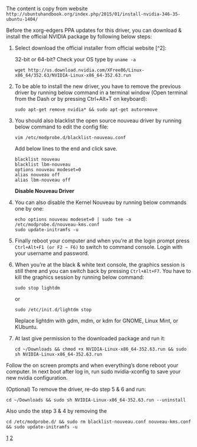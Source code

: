 The content is copy from website `http://ubuntuhandbook.org/index.php/2015/01/install-nvidia-346-35-ubuntu-1404/`

Before the xorg-edgers PPA updates for this driver, you can download & install the official NVIDIA package by following below steps:

1. Select download the official installer from official website [^2]:

	32-bit or 64-bit? Check your OS type by `uname -a`
	```
	wget http://us.download.nvidia.com/XFree86/Linux-x86_64/352.63/NVIDIA-Linux-x86_64-352.63.run
	```

2. To be able to install the new driver, you have to remove the previous driver by running below command in a terminal window (Open terminal from the Dash or by pressing Ctrl+Alt+T on keyboard):
	```
	sudo apt-get remove nvidia* && sudo apt-get autoremove
	```

3. You should also blacklist the open source nouveau driver by running below command to edit the config file:
	```
	vim /etc/modprobe.d/blacklist-nouveau.conf
	```
	Add below lines to the end and click save.
	```
	blacklist nouveau
	blacklist lbm-nouveau
	options nouveau modeset=0
	alias nouveau off
	alias lbm-nouveau off
	```
	**Disable Nouveau Driver**

4. You can also disable the Kernel Nouveau by running below commands one by one:
	```
	echo options nouveau modeset=0 | sudo tee -a /etc/modprobe.d/nouveau-kms.conf
	sudo update-initramfs -u
	```

5. Finally reboot your computer and when you’re at the login prompt press `Ctrl+Alt+F1 (or F2 ~ F6)` to switch to command console. Login with your username and password.

6. When you’re at the black & white text console, the graphics session is still there and you can switch back by pressing `Ctrl+Alt+F7`. You have to kill the graphics session by running below command:
	```
	sudo stop lightdm
	```
	or 
	```
	sudo /etc/init.d/lightdm stop
	```
	Replace lightdm with gdm, mdm, or kdm for GNOME, Linux Mint, or KUbuntu.

7. At last give permission to the downloaded package and run it:
	```
	cd ~/Downloads && chmod +x NVIDIA-Linux-x86_64-352.63.run && sudo sh NVIDIA-Linux-x86_64-352.63.run
	```

Follow the on screen prompts and when everything’s done reboot your computer. In next boot after log in, run sudo nvidia-xconfig to save your new nvidia configuration.

(Optional) To remove the driver, re-do step 5 & 6 and run:
```
cd ~/Downloads && sudo sh NVIDIA-Linux-x86_64-352.63.run --uninstall
```
Also undo the step 3 & 4 by removing the
```
cd /etc/modprobe.d/ && sudo rm blacklist-nouveau.conf nouveau-kms.conf && sudo update-initramfs -u
```

[1](http://ubuntuhandbook.org/index.php/2015/01/install-nvidia-346-35-ubuntu-1404/)
[2](http://www.nvidia.com/download/driverResults.aspx/95159/en-us)
